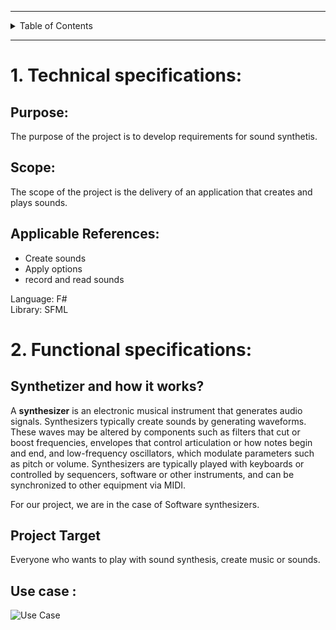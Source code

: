 
---

<details>
<summary>Table of Contents</summary>

1. [`Technical specifications`](#1-Technical-specifications)
2. [`Functional specifications`](#2-Functional-specifications)
</details>

---

# 1. Technical specifications:
## Purpose:
The purpose of the project is to develop requirements for sound synthetis.

## Scope:
The scope of the project is the delivery of an application that creates and plays sounds.

## Applicable References:
- Create sounds
- Apply options
- record and read sounds


Language: F#<br>
Library: SFML
# 2. Functional specifications:

## Synthetizer and how it works?

A **synthesizer** is an electronic musical instrument that generates audio signals. Synthesizers typically create sounds by generating waveforms. These waves may be altered by components such as filters that cut or boost frequencies, envelopes that control articulation or how notes begin and end, and low-frequency oscillators, which modulate parameters such as pitch or volume. Synthesizers are typically played with keyboards or controlled by sequencers, software or other instruments, and can be synchronized to other equipment via MIDI.

For our project, we are in the case of Software synthesizers.

## Project Target

Everyone who wants to play with sound synthesis, create music or sounds.

## Use case :

![Use Case](https://github.com/KarineVinette/ALGOSUP_2022_Project_3_C/blob/main/documents/UseCase.png?raw=true)
